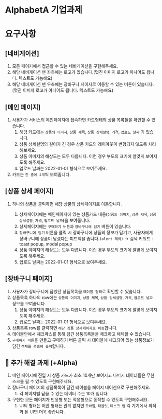 # AlphabetA 기업과제

# 요구사항

## **[네비게이션]**

1. 모든 페이지에서 접근할 수 있는 네비게이션을 구현해주세요.
2. 해당 네비게이션 맨 좌측에는 로고가 있습니다.(멋진 이미지 로고가 아니어도 됩니다. 텍스트도 가능해요)
3. 해당 네비게이션 맨 우측에는 장바구니 페이지로 이동할 수 있는 버튼이 있습니다.(멋진 이미지 로고가 아니어도 됩니다. 텍스트도 가능해요)

## **[메인 페이지]**

1. 사용자가 서비스의 메인페이지에 접속하면 카드형태의 상품 목록들을 확인할 수 있습니다.
   1. 해당 카드에는 `상품의 이미지`, `상품 제목`, `상품 상세설명`, `가격`, `업로드 날짜` 가 있습니다.
   2. 상품 상세설명의 길이가 긴 경우 상품 카드의 레이아웃이 변형되지 않도록 처리해보세요.
   3. 상품 이미지의 해상도는 모두 다릅니다. 이런 경우 부모의 크기에 알맞게 보여지도록 해주세요.
   4. 업로드 날짜는 2022-01-01 형식으로 보여주세요.
2. 카드는 `한 줄에 4개`씩 보여줍니다.

## **[상품 상세 페이지]**

1. 하나의 상품을 클릭하면 해당 상품의 상세페이지로 이동합니다.

   1. 상세페이지에는 메인페이지에 있는 상품카드 내용(`상품의 이미지`, `상품 제목`, `상품 상세설명`, `가격`, `업로드 날짜`)을 보여줍니다.
   2. 상세페이지에는 `구매하기 버튼`과 `장바구니에 담기` 버튼이 있습니다.
   3. `장바구니에 담기` 버튼을 클릭 시 장바구니에 상품의 정보가 담기고, 사용자에게 장바구니에 상품이 담겼다는 피드백을 줍니다.`(alert 제외)` → 검색 키워드 : toast popup, modal popup
   4. 상품 이미지의 해상도는 모두 다릅니다. 이런 경우 부모의 크기에 알맞게 보여지도록 해주세요.
   5. 업로드 날짜는 2022-01-01 형식으로 보여주세요.

## **[장바구니 페이지]**

1. 사용자가 장바구니에 담았던 상품목록을 `테이블 형태`로 확인할 수 있습니다.
2. 상품목록 하나의 row에는 `상품의 이미지`, `상품 제목`, `상품 상세설명`, `가격`, `업로드 날짜` 정보를 보여줍니다.
   1. 상품 이미지의 해상도는 모두 다릅니다. 이런 경우 부모의 크기에 알맞게 보여지도록 해주세요.
   2. 업로드 날짜는 2022-01-01 형식으로 보여주세요.
3. 상품목록 row를 클릭하면 `해당 상품 상세페이지로 이동`합니다.
4. 테이블안에서 체크박스를 통해 담긴 상품목록들을 체크하고 해제할 수 있습니다.
5. `구매하기 버튼`을 만들고 구매하기 버튼 클릭 시 테이블에 체크되어 있는 상품정보가 담긴 `객체를 콘솔에 출력`합니다.

## 🏅 추가 해결 과제 (+Alpha)

1. 메인 페이지에 진입 시 상품 카드가 최초 10개만 보여지고 나머지 데이터들은 무한 스크롤 될 수 있도록 구현해주세요.
2. 장바구니 페이지의 상품목록이 담긴 테이블을 페이지 네이션으로 구현해주세요.
   1. 각 페이지별 담을 수 있는 데이터 수는 10개 입니다.
3. 구현한 모든 페이지가 반응형 또는 적응형으로 동작할 수 있도록 구현해주세요.
   1. UI의 형태는 어떤 형태든 관계 없지만 `모바일`, `태블릿`, `데스크 탑` 각 기기에서 최적화 된 UI면 더욱 좋습니다.
